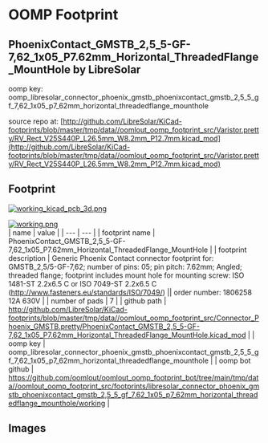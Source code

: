 # OOMP Footprint  
## PhoenixContact_GMSTB_2,5_5-GF-7,62_1x05_P7.62mm_Horizontal_ThreadedFlange_MountHole  by LibreSolar  
  
oomp key: oomp_libresolar_connector_phoenix_gmstb_phoenixcontact_gmstb_2,5_5_gf_7,62_1x05_p7_62mm_horizontal_threadedflange_mounthole  
  
source repo at: [http://github.com/LibreSolar/KiCad-footprints/blob/master/tmp/data//oomlout_oomp_footprint_src/Varistor.pretty/RV_Rect_V25S440P_L26.5mm_W8.2mm_P12.7mm.kicad_mod](http://github.com/LibreSolar/KiCad-footprints/blob/master/tmp/data//oomlout_oomp_footprint_src/Varistor.pretty/RV_Rect_V25S440P_L26.5mm_W8.2mm_P12.7mm.kicad_mod)  
## Footprint  
  
[![working_kicad_pcb_3d.png](working_kicad_pcb_3d_600.png)](working_kicad_pcb_3d.png)  
  
[![working.png](working_600.png)](working.png)  
| name | value | 
| --- | --- | 
| footprint name | PhoenixContact_GMSTB_2,5_5-GF-7,62_1x05_P7.62mm_Horizontal_ThreadedFlange_MountHole | 
| footprint description | Generic Phoenix Contact connector footprint for: GMSTB_2,5/5-GF-7,62; number of pins: 05; pin pitch: 7.62mm; Angled; threaded flange; footprint includes mount hole for mounting screw: ISO 1481-ST 2.2x6.5 C or ISO 7049-ST 2.2x6.5 C (http://www.fasteners.eu/standards/ISO/7049/) || order number: 1806258 12A 630V | 
| number of pads | 7 | 
| github path | http://github.com/LibreSolar/KiCad-footprints/blob/master/tmp/data//oomlout_oomp_footprint_src/Connector_Phoenix_GMSTB.pretty/PhoenixContact_GMSTB_2,5_5-GF-7,62_1x05_P7.62mm_Horizontal_ThreadedFlange_MountHole.kicad_mod | 
| oomp key | oomp_libresolar_connector_phoenix_gmstb_phoenixcontact_gmstb_2,5_5_gf_7,62_1x05_p7_62mm_horizontal_threadedflange_mounthole | 
| oomp bot github | https://github.com/oomlout/oomlout_oomp_footprint_bot/tree/main/tmp/data//oomlout_oomp_footprint_src/footprints/libresolar_connector_phoenix_gmstb_phoenixcontact_gmstb_2,5_5_gf_7,62_1x05_p7_62mm_horizontal_threadedflange_mounthole/working | 
## Images  
